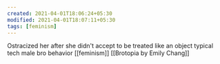 ```yaml
---
created: 2021-04-01T18:06:24+05:30
modified: 2021-04-01T18:07:11+05:30
tags: [feminism]
---
```


 Ostracized her after she didn't accept to be treated like an object typical tech male bro behavior 
[[feminism]]
[[Brotopia by Emily Chang]]